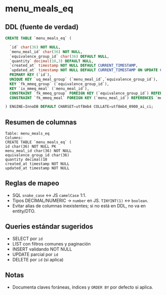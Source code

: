# menu_meals_eq

## DDL (fuente de verdad)
```sql
CREATE TABLE `menu_meals_eq` (

  `id` char(36) NOT NULL,
  `menu_meal_id` char(36) NOT NULL,
  `equivalence_group_id` char(36) DEFAULT NULL,
  `quantity` decimal(10,3) DEFAULT NULL,
  `created_at` timestamp NOT NULL DEFAULT CURRENT_TIMESTAMP,
  `updated_at` timestamp NOT NULL DEFAULT CURRENT_TIMESTAMP ON UPDATE CURRENT_TIMESTAMP,
  PRIMARY KEY (`id`),
  UNIQUE KEY `uq_meal_group` (`menu_meal_id`,`equivalence_group_id`),
  KEY `fk_mmeq_group` (`equivalence_group_id`),
  KEY `ix_mmeq_meal` (`menu_meal_id`),
  CONSTRAINT `fk_mmeq_group` FOREIGN KEY (`equivalence_group_id`) REFERENCES `equivalences_groups` (`id`) ON DELETE RESTRICT,
  CONSTRAINT `fk_mmeq_meal` FOREIGN KEY (`menu_meal_id`) REFERENCES `menu_meals` (`id`) ON DELETE CASCADE

) ENGINE=InnoDB DEFAULT CHARSET=utf8mb4 COLLATE=utf8mb4_0900_ai_ci;
```

## Resumen de columnas
```
Table: menu_meals_eq
Columns:
CREATE TABLE `menu_meals_eq` (
id char(36) NOT NULL PK
menu_meal_id char(36) NOT NULL
equivalence_group_id char(36)
quantity decimal(10
created_at timestamp NOT NULL
updated_at timestamp NOT NULL
```

## Reglas de mapeo
- SQL `snake_case` ↔ JS `camelCase` 1:1.
- Tipos DECIMAL/NUMERIC → `number` en JS. `TINYINT(1)` ↔ `boolean`.
- Evitar alias de columnas inexistentes; si no está en DDL, no va en entity/DTO.

## Queries estándar sugeridos
- SELECT por `id`
- LIST con filtros comunes y paginación
- INSERT validando NOT NULL
- UPDATE parcial por `id`
- DELETE por `id` (si aplica)

## Notas
- Documenta claves foráneas, índices y `ORDER BY` por defecto si aplica.
